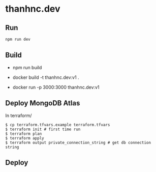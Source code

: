 # thanhnc.dev

## Run

```bash
npm run dev
```

## Build

- npm run build

- docker build -t thanhnc.dev:v1 .

- docker run -p 3000:3000 thanhnc.dev:v1

## Deploy MongoDB Atlas

In terraform/

```
$ cp terraform.tfvars.example terraform.tfvars
$ terraform init # first time run
$ terraform plan
$ terraform apply
$ terraform output private_connection_string # get db connection string
```

## Deploy
